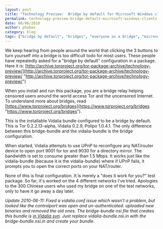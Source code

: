 ```yaml
---
layout: post
title: "Technology Preview:  Bridge by default for Microsoft Windows clients"
permalink: technology-preview-bridge-default-microsoft-windows-clients
date: 06/06/2010
author: phobos
category: blog
tags: ["bridge by default", "bridges", "everyone as a bridge", "microsoft windows"]
---
```


We keep hearing from people around the world that clicking the 3 buttons to turn yourself into a bridge is too difficult todo for most users. These people have repeatedly asked for a "bridge by default" configuration in a package. Here it is: [http://archive.torproject.org/tor-package-archive/technology-preview/](http://archive.torproject.org/tor-package-archive/technology-preview/ "http://archive.torproject.org/tor-package-archive/technology-preview/")

When you install and run this package, you are a bridge relay helping censored users around the world access Tor and the uncensored Internet.  
To understand more about bridges, read [https://www.torproject.org/bridges](https://www.torproject.org/bridges "https://www.torproject.org/bridges").

This is the installable Vidalia bundle configured to be a bridge by default. This is Tor 0.2.2.13-alpha, Vidalia 0.2.9, Polipo 1.0.4.1. The only difference between this bridge-bundle and the vidalia-bundle is the bridge configuration.

When started, Vidalia attempts to use UPnP to reconfigure any NAT/router device to open port 9001 for tor and 9030 for a directory mirror. The bandwidth is set to consume greater than 1.5 Mbps. It works just like the vidalia-bundle (because it is the vidalia-bundle) where if UPnP fails, it prompts you to open the correct ports on your NAT/router.

None of this is final configuration. It is merely a "does it work for you?" test package. So far, it's worked on the 4 different networks I've tried. Apologies to the 300 Chinese users who used my bridge on one of the test networks, only to have it go away a day later.

_Update 2010-06-11: Fixed a vidalia.conf issue which wasn't a problem, but looked like the controlport was open and un-authenticated. uploaded new binaries and removed the old ones. The bridge-bundle nsi file that creates this bundle is [in Vidalia svn](https://trac.vidalia-project.net/browser/vidalia/trunk/pkg/win32/bridge-bundle.nsi.in). Just replace vidalia-bundle.nsi.in with the bridge-bundle.nsi.in and create your bundle._


